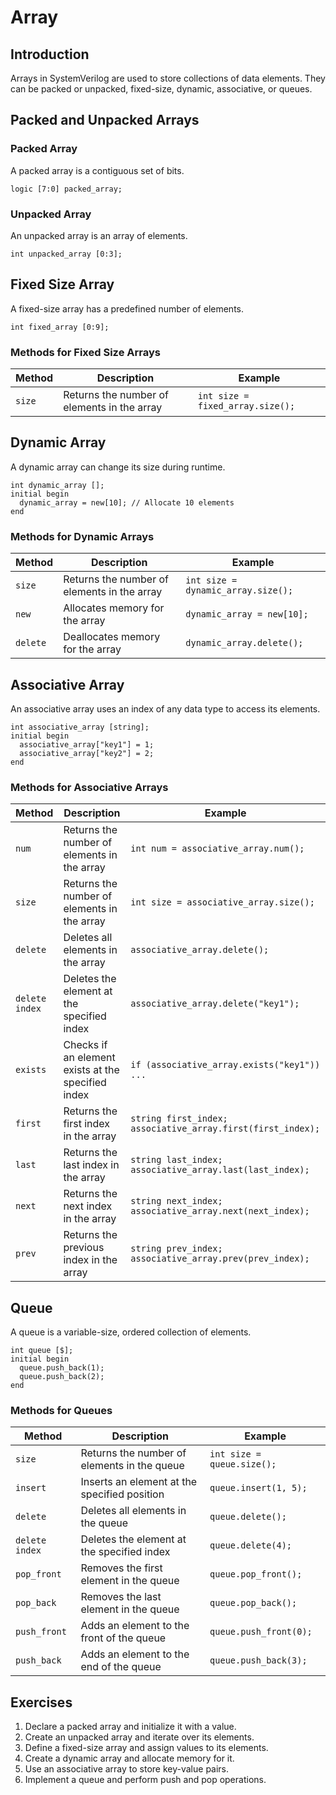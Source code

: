 # Array

## Introduction
Arrays in SystemVerilog are used to store collections of data elements. They can be packed or unpacked, fixed-size, dynamic, associative, or queues.

## Packed and Unpacked Arrays
### Packed Array
A packed array is a contiguous set of bits.

```SV
logic [7:0] packed_array;
```

### Unpacked Array
An unpacked array is an array of elements.

```SV
int unpacked_array [0:3];
```

## Fixed Size Array
A fixed-size array has a predefined number of elements.

```SV
int fixed_array [0:9];
```

### Methods for Fixed Size Arrays
| Method | Description | Example |
|--------|-------------|---------|
| `size` | Returns the number of elements in the array | `int size = fixed_array.size();` |

## Dynamic Array
A dynamic array can change its size during runtime.

```SV
int dynamic_array [];
initial begin
  dynamic_array = new[10]; // Allocate 10 elements
end
```

### Methods for Dynamic Arrays
| Method | Description | Example |
|--------|-------------|---------|
| `size` | Returns the number of elements in the array | `int size = dynamic_array.size();` |
| `new` | Allocates memory for the array | `dynamic_array = new[10];` |
| `delete` | Deallocates memory for the array | `dynamic_array.delete();` |

## Associative Array
An associative array uses an index of any data type to access its elements.

```SV
int associative_array [string];
initial begin
  associative_array["key1"] = 1;
  associative_array["key2"] = 2;
end
```

### Methods for Associative Arrays
| Method | Description | Example |
|--------|-------------|---------|
| `num` | Returns the number of elements in the array | `int num = associative_array.num();` |
| `size` | Returns the number of elements in the array | `int size = associative_array.size();` |
| `delete` | Deletes all elements in the array | `associative_array.delete();` |
| `delete index` | Deletes the element at the specified index | `associative_array.delete("key1");` |
| `exists` | Checks if an element exists at the specified index | `if (associative_array.exists("key1")) ...` |
| `first` | Returns the first index in the array | `string first_index; associative_array.first(first_index);` |
| `last` | Returns the last index in the array | `string last_index; associative_array.last(last_index);` |
| `next` | Returns the next index in the array | `string next_index; associative_array.next(next_index);` |
| `prev` | Returns the previous index in the array | `string prev_index; associative_array.prev(prev_index);` |

## Queue
A queue is a variable-size, ordered collection of elements.

```SV
int queue [$];
initial begin
  queue.push_back(1);
  queue.push_back(2);
end
```

### Methods for Queues
| Method | Description | Example |
|--------|-------------|---------|
| `size` | Returns the number of elements in the queue | `int size = queue.size();` |
| `insert` | Inserts an element at the specified position | `queue.insert(1, 5);` |
| `delete` | Deletes all elements in the queue | `queue.delete();` |
| `delete index` | Deletes the element at the specified index | `queue.delete(4);` |
| `pop_front` | Removes the first element in the queue | `queue.pop_front();` |
| `pop_back` | Removes the last element in the queue | `queue.pop_back();` |
| `push_front` | Adds an element to the front of the queue | `queue.push_front(0);` |
| `push_back` | Adds an element to the end of the queue | `queue.push_back(3);` |

## Exercises
1. Declare a packed array and initialize it with a value.
2. Create an unpacked array and iterate over its elements.
3. Define a fixed-size array and assign values to its elements.
4. Create a dynamic array and allocate memory for it.
5. Use an associative array to store key-value pairs.
6. Implement a queue and perform push and pop operations.

